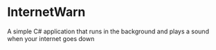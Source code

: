 # InternetWarn

A simple C# application that runs in the background and plays a sound when your internet goes down
